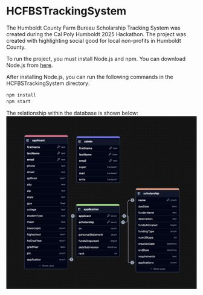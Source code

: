 # HCFBSTrackingSystem

The Humboldt County Farm Bureau Scholarship Tracking System was created during the Cal Poly Humboldt 2025 Hackathon. The project was created with highlighting social good for local non-profits in Humboldt County.

To run the project, you must install Node.js and npm. You can download Node.js from [here](https://nodejs.org/en/download/).

After installing Node.js, you can run the following commands in the HCFBSTrackingSystem directory:

```bash
npm install
npm start
```

The relationship within the database is shown below:
![screenshot](/deployment/schema.png)
